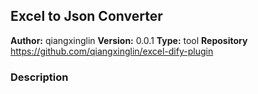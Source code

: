 ## Excel to Json Converter

**Author:** qiangxinglin
**Version:** 0.0.1
**Type:** tool
**Repository** https://github.com/qiangxinglin/excel-dify-plugin

### Description
